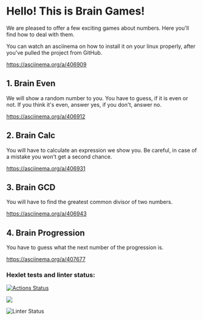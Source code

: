 <h1>Hello! This is Brain Games!</h1>

<p>We are pleased to offer a few exciting games about numbers. Here you'll find how to deal with them.</p>

<p>You can watch an asciinema on how to install it on your linux properly, after you've pulled the project from GitHub.</p>

https://asciinema.org/a/406909


<h2>1. Brain Even</h2>
<p>We will show a random number to you. You have to guess, if it is even or not. If you think it's even, answer yes, if you don't, answer no.</p>

https://asciinema.org/a/406912

<h2>2. Brain Calc</h2>
<p>You will have to calculate an expression we show you. Be careful, in case of a mistake you won't get a second chance.</p>

https://asciinema.org/a/406931

<h2>3. Brain GCD</h2>
<p>You will have to find the greatest common divisor of two numbers.</p>

https://asciinema.org/a/406943

<h2>4. Brain Progression</h2>
<p>You have to guess what the next number of the progression is.</p>

https://asciinema.org/a/407677

### Hexlet tests and linter status:
[![Actions Status](https://github.com/TheForster585/frontend-project-lvl1/workflows/hexlet-check/badge.svg)](https://github.com/TheForster585/frontend-project-lvl1/actions)

<a href="https://codeclimate.com/github/codeclimate/codeclimate/maintainability"><img src="https://api.codeclimate.com/v1/badges/a99a88d28ad37a79dbf6/maintainability" /></a>

![Linter Status](https://github.com/TheForster585/frontend-project-lvl1/actions/workflows/linter.yml/badge.svg)